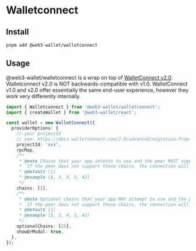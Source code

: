 # Walletconnect

## Install

```bash
pnpm add @web3-wallet/walletconnect
```

## Usage

@web3-wallet/walletconnect is a wrap on top of [WalletConnect v2.0](https://docs.walletconnect.com/2.0/advanced/migration-from-v1.x/what-changed-from-v1.0). Walletconnect v2.0 is NOT backwards-compatible with v1.0. WalletConnect v1.0 and v2.0 offer essentially the same end-user experience, however they work very differently internally.

```ts
import { Walletconnect } from '@web3-wallet/walletconnect';
import { createWallet } from '@web3-wallet/react';

const wallet = new WalletConnect({
  providerOptions: {
    // your projectId
    // see: https://docs.walletconnect.com/2.0/advanced/migration-from-v1.x/what-changed-from-v1.0#project-id
    projectId: 'xxx',
    rpcMap,
    /**
     * @note Chains that your app intents to use and the peer MUST support.
     *  If the peer does not support these chains, the connection will be rejected.
     * @default [1]
     * @example [1, 3, 4, 5, 42]
     */
    chains: [1],
    /**
     * @note Optional chains that your app MAY attempt to use and the peer MAY support.
     *  If the peer does not support these chains, the connection will still be established.
     * @default [1]
     * @example [1, 3, 4, 5, 42]
     */
    optionalChains: [25],
    showQrModal: true,
  },
});
```
